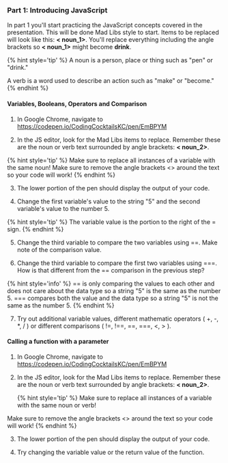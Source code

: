### Part 1: Introducing JavaScript

In part 1 you'll start practicing the JavaScript concepts covered in the presentation.  This will be done Mad Libs style to start.  Items to be replaced will look like this: **< noun_1>**.  You'll replace everything including the angle brackets so **< noun_1>** might become **drink**.

{% hint style='tip' %}
A noun is a person, place or thing such as "pen" or "drink."

A verb is a word used to describe an action such as "make" or "become."
{% endhint %}

#### Variables, Booleans, Operators and Comparison
1. In Google Chrome, navigate to https://codepen.io/CodingCocktailsKC/pen/EmBPYM

2. In the JS editor, look for the Mad Libs items to replace. Remember these are the noun or verb text surrounded by angle brackets: **< noun_2>**.

{% hint style='tip' %}
Make sure to replace all instances of a variable with the same noun!
Make sure to remove the angle brackets <> around the text so your code will work!
{% endhint %}

3. The lower portion of the pen should display the output of your code.

4. Change the first variable's value to the string "5" and the second variable's value to the number 5.

{% hint style='tip' %}
The variable value is the portion to the right of the = sign.
{% endhint %}

5. Change the third variable to compare the two variables using ==. Make note of the comparison value.

6. Change the third variable to compare the first two variables using ===.  How is that different from the == comparison in the previous step?

{% hint style='info' %}
== is only comparing the values to each other and does not care about the data type so a string "5" is the same as the number 5.  === compares both the value and the data type so a string "5" is not the same as the number 5.
{% endhint %}

7. Try out additional variable values, different mathematic operators ( +, -, *, / ) or different comparisons ( !=, !==, ==, ===, <, > ).  


#### Calling a function with a parameter
1. In Google Chrome, navigate to https://codepen.io/CodingCocktailsKC/pen/EmBPYM

2. In the JS editor, look for the Mad Libs items to replace. Remember these are the noun or verb text surrounded by angle brackets: **< noun_2>**.

    {% hint style='tip' %}
Make sure to replace all instances of a variable with the same noun or verb!

Make sure to remove the angle brackets <> around the text so your code will work!
    {% endhint %}
    
3. The lower portion of the pen should display the output of your code.

4. Try changing the variable value or the return value of the function.
